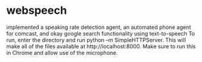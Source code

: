 # webspeech
implemented a speaking rate detection agent, an automated phone agent for comcast, and okay google search functionality using text-to-speech
To run, enter the directory and run python –m SimpleHTTPServer. This will make all of the files available at http://localhost:8000. Make sure to run this in Chrome and allow use of the microphone.
